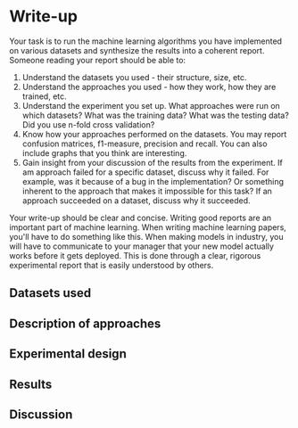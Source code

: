 # Write-up 
Your task is to run the machine learning algorithms you have implemented on various
datasets and synthesize the results into a coherent report. Someone reading your 
report should be able to:

1. Understand the datasets you used - their structure, size, etc.
2. Understand the approaches you used - how they work, how they are trained, etc.
3. Understand the experiment you set up. What approaches were run on which datasets? What
   was the training data? What was the testing data? Did you use n-fold cross 
   validation?
4. Know how your approaches performed on the datasets. You may report confusion 
   matrices, f1-measure, precision and recall. You can also include graphs that you 
   think are interesting. 
5. Gain insight from your discussion of the results from the experiment. If am 
   approach failed for a specific dataset, discuss why it failed. For example, was it
   because of a bug in the implementation? Or something inherent to the approach that
   makes it impossible for this task? If an approach succeeded on a dataset, discuss why 
   it succeeded.

Your write-up should be clear and concise. Writing good reports are an important part 
of machine learning. When writing machine learning papers, you'll have to do something
like this. When making models in industry, you will have to communicate to your
manager that your new model actually works before it gets deployed. This is done 
through a clear, rigorous experimental report that is easily understood by others.

## Datasets used

## Description of approaches

## Experimental design

## Results

## Discussion
